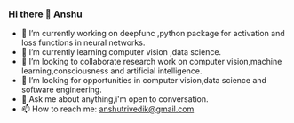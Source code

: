 ### Hi there 👋 Anshu


- 🔭 I’m currently working on deepfunc ,python package for activation and loss functions in neural networks.
- 🌱 I’m currently learning computer vision ,data science.
- 👯 I’m looking to collaborate research work on computer vision,machine learning,consciousness and artificial intelligence.
- 🤔 I’m looking for opportunities in computer vision,data science and software engineering.
- 💬 Ask me about anything,i'm open to conversation.
- 📫 How to reach me: anshutrivedik@gmail.com
